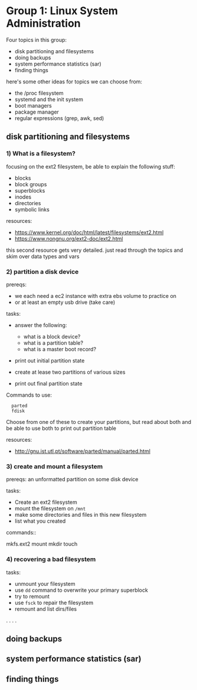 Group 1: Linux System Administration
====================================

Four topics in this group:

- disk partitioning and filesystems
- doing backups
- system performance statistics (sar)
- finding things

here's some other ideas for topics we can choose from:

- the /proc filesystem
- systemd and the init system
- boot managers
- package manager
- regular expressions (grep, awk, sed)




disk partitioning and filesystems
---------------------------------

### 1) What is a filesystem?

focusing on the ext2 filesystem, be able to explain the following stuff:

- blocks
- block groups
- superblocks
- inodes
- directories
- symbolic links

resources:

- https://www.kernel.org/doc/html/latest/filesystems/ext2.html
- https://www.nongnu.org/ext2-doc/ext2.html

this second resource gets very detailed.  just read through the topics and skim over
data types and vars


### 2) partition a disk device

prereqs: 

-  we each need a ec2 instance with extra ebs volume to practice on
-  or at least an empty usb drive (take care)

tasks:

- answer the following:

  - what is a block device?
  - what is a partition table?
  - what is a master boot record?

- print out initial partition state
- create at lease two partitions of various sizes
- print out final partition state

Commands to use:

``` 
  parted
  fdisk
```

Choose from one of these to create your partitions, but read about both and be
able to use both to print out partition table

resources:

- http://gnu.ist.utl.pt/software/parted/manual/parted.html


### 3) create and mount a filesystem

prereqs: 
  an unformatted partition on some disk device

tasks:

- Create an ext2 filesystem 
- mount the filesystem on `/mnt`
- make some directories and files in this new filesystem
- list what you created

commands::

  mkfs.ext2
  mount
  mkdir
  touch


### 4) recovering a bad filesystem

tasks:

- unmount your filesystem
- use `dd` command to overwrite your primary superblock
- try to remount
- use `fsck` to repair the filesystem
- remount and list dirs/files



.
.
.
.


doing backups
-------------

system performance statistics (sar)
-----------------------------------

finding things
--------------

